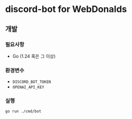 # discord-bot for WebDonalds

## 개발
### 필요사항
- Go (1.24 혹은 그 이상)

### 환경변수
- `DISCORD_BOT_TOKEN`
- `OPENAI_API_KEY`

### 실행
```shell
go run ./cmd/bot
```
